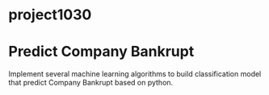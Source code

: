 # project1030
# Predict Company Bankrupt
Implement several machine learning algorithms to build classification model that predict Company Bankrupt based on python.
